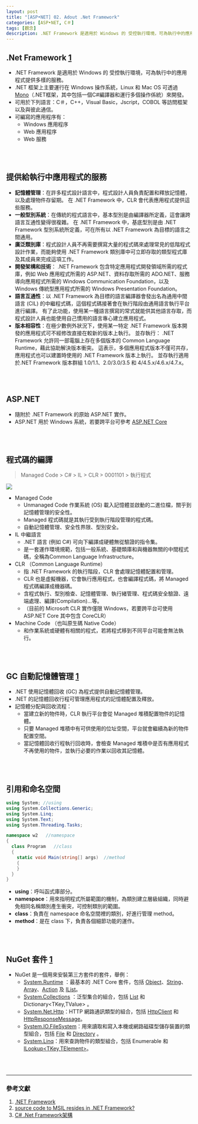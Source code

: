 ```yaml
---
layout: post
title: "[ASP•NET] 02. Adout .Net Framework"
categories: [ASP•NET, C＃]
tags: [觀念]
description: .NET Framework 是適用於 Windows 的 受控執行環境，可為執行中的應用程式提供多樣的服務。...
---
```



## .Net Framework [1](http://tw.gitbook.net/csharp/csharp_environment_setup.html)
- .NET Framework 是適用於 Windows 的 受控執行環境，可為執行中的應用程式提供多樣的服務。
- .NET 框架上主要運行在 Windows 操作系統，Linux 和 Mac OS 可透過 [Mono](https://docs.microsoft.com/zh-tw/dotnet/standard/components)（.NET框架，其中包括一個C#編譯器和運行多個操作係統）來開發。
- 可用於下列語言：C＃，C++，Visual Basic，Jscript，COBOL 等訪問框架以及與彼此通信。
- 可編寫的應用程序有：
  - Windows 應用程序
  - Web 應用程序
  - Web 服務

<br/><br/>


## 提供給執行中應用程式的服務
- **記憶體管理**：在許多程式設計語言中，程式設計人員負責配置和釋放記憶體，以及處理物件存留期。 在 .NET Framework 中，CLR 會代表應用程式提供這些服務。
- **一般型別系統**：在傳統的程式語言中，基本型別是由編譯器所定義，這會讓跨語言互通性變得很複雜。 在 .NET Framework 中，基底型別是由 .NET Framework 型別系統所定義，可在所有以 .NET Framework 為目標的語言之間通用。
- **廣泛類別庫**：程式設計人員不再需要撰寫大量的程式碼來處理常見的低階程式設計作業，而能夠使用 .NET Framework 類別庫中可立即存取的類型程式庫及其成員來完成這項工作。
- **開發架構和技術**： .NET Framework 包含特定應用程式開發領域所需的程式庫，例如 Web 應用程式所需的 ASP.NET、資料存取所需的 ADO.NET、服務導向應用程式所需的 Windows Communication Foundation，以及 Windows 傳統型應用程式所需的 Windows Presentation Foundation。
- **語言互通性**：以 .NET Framework 為目標的語言編譯器會發出名為通用中間語言 (CIL) 的中繼程式碼，這個程式碼接著會在執行階段由通用語言執行平台進行編譯。 有了此功能，使用某一種語言撰寫的常式就能供其他語言存取，而程式設計人員也能使用自己慣用的語言專心建立應用程式。
- **版本相容性**：在極少數例外狀況下，使用某一特定 .NET Framework 版本開發的應用程式可不經修改直接在較新的版本上執行。
並存執行： .NET Framework 允許同一部電腦上存在多個版本的 Common Language Runtime，藉此協助解決版本衝突。 這表示，多個應用程式版本不僅可共存，應用程式也可以建置時使用的 .NET Framework 版本上執行。 並存執行適用於.NET Framework 版本群組 1.0/1.1、2.0/3.0/3.5 和 4/4.5.x/4.6.x/4.7.x。

<br/><br/>


## ASP.NET
- 隨附於 .NET Framework 的原始 ASP.NET 實作。
- ASP.NET 用於 Windows 系統，若要跨平台可參考 [ASP.NET Core](https://docs.microsoft.com/zh-tw/aspnet/#pivot=core)

<br/><br/>


## 程式碼的編譯
> Managed Code > C# > IL > CLR  > 0001101 > 執行程式

![](https://i.stack.imgur.com/HtUD9.png)

- Managed Code
  - Unmanaged Code 作業系統 (OS) 載入記憶體並啟動的二進位檔，關乎到記憶體管理的安全性。
  - Managed 程式碼就是其執行受到執行階段管理的程式碼。 
  - 自動記憶體管理、安全性界限、型別安全。
- IL 中繼語言
  - .NET 語言 (例如 C#) 可向下編譯成硬體無從驗證的指令集。
  - 是一套運作環境規範，包括一般系統、基礎類庫和與機器無關的中間程式碼，全稱為Common Language Infrastructure。
- CLR （Common Language Runtime）
  - 指 .NET Framework 的執行階段，CLR 會處理記憶體配置和管理。
  - CLR 也是虛擬機器，它會執行應用程式，也會編譯程式碼，將 Managed 程式碼編譯成機器碼。
  - 含程式執行、型別檢查、記憶體管理、執行緒管理、程式碼安全驗證、遠端處理、編譯(Compilation)...等。
  - （目前的 Microsoft CLR 實作僅限 Windows，若要跨平台可使用 ASP.NET Core 其中包含 CoreCLR）
- Machine Code （也叫原生碼 Native Code）
  - 和作業系統或硬體有相關的程式，若將程式移到不同平台可能會無法執行。

<br/><br/>


## GC 自動記憶體管理 [1](https://docs.microsoft.com/zh-tw/dotnet/standard/garbage-collection/index)
- .NET 使用記憶體回收 (GC) 為程式提供自動記憶體管理。 
- .NET 的記憶體回收行程可管理應用程式的記憶體配置及釋放。
- 記憶體分配與回收流程：
  - 當建立新的物件時，CLR 執行平台會從 Managed 堆積配置物件的記憶體。
  - 只要 Managed 堆積中有可供使用的位址空間，平台就會繼續為新的物件配置空間。
  - 當記憶體回收行程執行回收時，會檢查 Managed 堆積中是否有應用程式不再使用的物件，並執行必要的作業以回收其記憶體。

<br/><br/>


## 引用和命名空間
```csharp
using System; //using
using System.Collections.Generic;
using System.Linq;
using System.Text;
using System.Threading.Tasks;

namespace w2   //namespace
{
  class Program   //class
  {
    static void Main(string[] args)  //method
    {
    }
  }
}
```
- **using**：呼叫函式庫部分。
- **namespace**：用來指明程式所屬範圍的機制，為類別建立層級組織，同時避免相同名稱類別產生衝突，可控制類別的範圍。
- **class**：負責在 namespace 命名空間裡的類別，好進行管理 method。
- **method**：是在 class 下，負責各個細節功能的運作。

<br/><br/>

## NuGet 套件 [1](https://docs.microsoft.com/zh-tw/dotnet/core/packages)
- NuGet 是一個用來安裝第三方套件的套件，舉例：
  - [System.Runtime](https://www.nuget.org/packages/System.Collections) ：最基本的 .NET Core 套件，包括 [Object](https://docs.microsoft.com/zh-tw/dotnet/api/system.object)、[String](https://docs.microsoft.com/zh-tw/dotnet/api/system.string)、[Array](https://docs.microsoft.com/zh-tw/dotnet/api/system.array)、[Action](https://docs.microsoft.com/zh-tw/dotnet/api/system.action) 及 [IList](https://docs.microsoft.com/zh-tw/dotnet/api/system.collections.generic.ilist-1)<T>。
  - [System.Collections](https://www.nuget.org/packages/System.Collections) ：泛型集合的組合，包括 [List](https://docs.microsoft.com/zh-tw/dotnet/api/system.collections.generic.list-1)<T> 和 Dictionary<TKey,TValue> 。
  - [System.Net.Http](https://www.nuget.org/packages/System.Net.Http)：HTTP 網路通訊類型的組合，包括 [HttpClient](https://docs.microsoft.com/zh-tw/dotnet/api/system.net.http.httpclient) 和 [HttpResponseMessage](https://docs.microsoft.com/zh-tw/dotnet/api/system.net.http.httpresponsemessage)。
  - [System.IO.FileSystem](https://www.nuget.org/packages/System.IO.FileSystem)：用來讀取和寫入本機或網路磁碟型儲存裝置的類型組合，包括 [File](https://docs.microsoft.com/zh-tw/dotnet/api/system.io.file) 和 [Directory](https://docs.microsoft.com/zh-tw/dotnet/api/system.io.directory) 。
  - [System.Linq](https://www.nuget.org/packages/System.Linq)：用來查詢物件的類型組合，包括 Enumerable 和 [ILookup<TKey,TElement>](https://docs.microsoft.com/zh-tw/dotnet/api/system.linq.ilookup-2)。


<br/><br/>


***
### 參考文獻
1. [.NET Framework](https://zh.wikipedia.org/wiki/.NET%E6%A1%86%E6%9E%B6)
2. [source code to MSIL resides in .NET Framework?](https://stackoverflow.com/questions/34281411/where-does-the-compiler-for-source-code-to-msil-resides-in-net-framework)
3. [C# .Net Framework架構](http://notepad.yehyeh.net/Content/CSharp/CH01/01DotNetFramework/1DotNetFrameworkArch/index.php)







